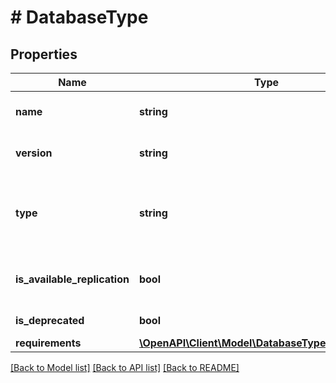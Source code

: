 # # DatabaseType

## Properties

Name | Type | Description | Notes
------------ | ------------- | ------------- | -------------
**name** | **string** | Название кластера базы данных. |
**version** | **string** | Версия кластера базы данных. |
**type** | **string** | Тип кластера базы данных. Передается при создании кластера в поле &#x60;type&#x60; |
**is_available_replication** | **bool** | Поддерживает ли база данных репликацию. |
**is_deprecated** | **bool** | Устарела ли версия базы. |
**requirements** | [**\OpenAPI\Client\Model\DatabaseTypeRequirements**](DatabaseTypeRequirements.md) |  | [optional]

[[Back to Model list]](../../README.md#models) [[Back to API list]](../../README.md#endpoints) [[Back to README]](../../README.md)
